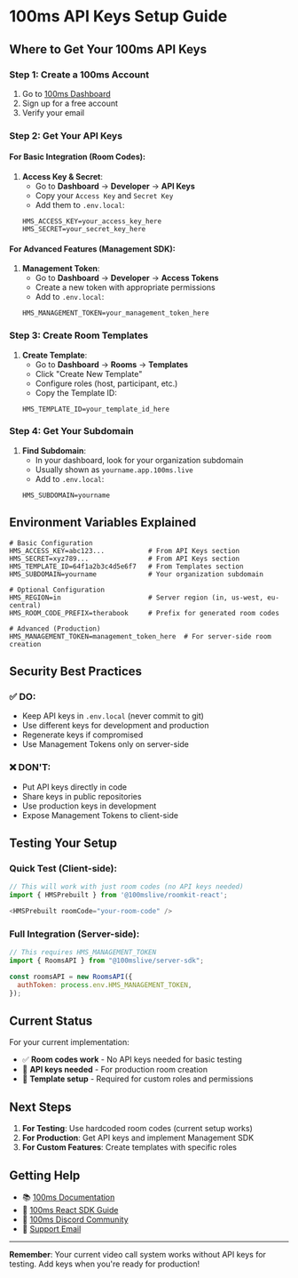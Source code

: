 # 100ms API Keys Setup Guide

## Where to Get Your 100ms API Keys

### Step 1: Create a 100ms Account
1. Go to [100ms Dashboard](https://dashboard.100ms.live/)
2. Sign up for a free account
3. Verify your email

### Step 2: Get Your API Keys

#### For Basic Integration (Room Codes):
1. **Access Key & Secret**:
   - Go to **Dashboard** → **Developer** → **API Keys**
   - Copy your `Access Key` and `Secret Key`
   - Add them to `.env.local`:
   ```env
   HMS_ACCESS_KEY=your_access_key_here
   HMS_SECRET=your_secret_key_here
   ```

#### For Advanced Features (Management SDK):
1. **Management Token**:
   - Go to **Dashboard** → **Developer** → **Access Tokens**
   - Create a new token with appropriate permissions
   - Add to `.env.local`:
   ```env
   HMS_MANAGEMENT_TOKEN=your_management_token_here
   ```

### Step 3: Create Room Templates
1. **Create Template**:
   - Go to **Dashboard** → **Rooms** → **Templates**
   - Click "Create New Template"
   - Configure roles (host, participant, etc.)
   - Copy the Template ID:
   ```env
   HMS_TEMPLATE_ID=your_template_id_here
   ```

### Step 4: Get Your Subdomain
1. **Find Subdomain**:
   - In your dashboard, look for your organization subdomain
   - Usually shown as `yourname.app.100ms.live`
   - Add to `.env.local`:
   ```env
   HMS_SUBDOMAIN=yourname
   ```

## Environment Variables Explained

```env
# Basic Configuration
HMS_ACCESS_KEY=abc123...           # From API Keys section
HMS_SECRET=xyz789...               # From API Keys section
HMS_TEMPLATE_ID=64f1a2b3c4d5e6f7   # From Templates section
HMS_SUBDOMAIN=yourname             # Your organization subdomain

# Optional Configuration
HMS_REGION=in                      # Server region (in, us-west, eu-central)
HMS_ROOM_CODE_PREFIX=therabook     # Prefix for generated room codes

# Advanced (Production)
HMS_MANAGEMENT_TOKEN=management_token_here  # For server-side room creation
```

## Security Best Practices

### ✅ DO:
- Keep API keys in `.env.local` (never commit to git)
- Use different keys for development and production
- Regenerate keys if compromised
- Use Management Tokens only on server-side

### ❌ DON'T:
- Put API keys directly in code
- Share keys in public repositories
- Use production keys in development
- Expose Management Tokens to client-side

## Testing Your Setup

### Quick Test (Client-side):
```javascript
// This will work with just room codes (no API keys needed)
import { HMSPrebuilt } from '@100mslive/roomkit-react';

<HMSPrebuilt roomCode="your-room-code" />
```

### Full Integration (Server-side):
```javascript
// This requires HMS_MANAGEMENT_TOKEN
import { RoomsAPI } from "@100mslive/server-sdk";

const roomsAPI = new RoomsAPI({
  authToken: process.env.HMS_MANAGEMENT_TOKEN,
});
```

## Current Status

For your current implementation:
- ✅ **Room codes work** - No API keys needed for basic testing
- 🔄 **API keys needed** - For production room creation
- 📝 **Template setup** - Required for custom roles and permissions

## Next Steps

1. **For Testing**: Use hardcoded room codes (current setup works)
2. **For Production**: Get API keys and implement Management SDK
3. **For Custom Features**: Create templates with specific roles

## Getting Help

- 📚 [100ms Documentation](https://docs.100ms.live/)
- 🎯 [100ms React SDK Guide](https://docs.100ms.live/react/v2/quickstart/react-quickstart)
- 💬 [100ms Discord Community](https://discord.gg/F8cNgbjSaQ)
- 📧 [Support Email](mailto:support@100ms.live)

---

**Remember**: Your current video call system works without API keys for testing. Add keys when you're ready for production!
